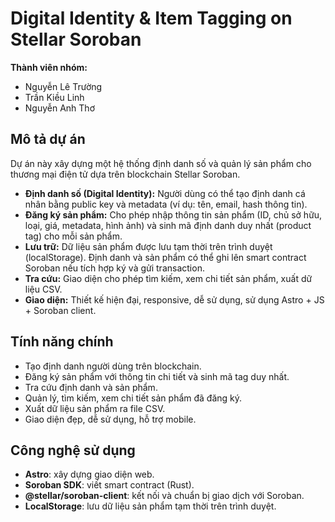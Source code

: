 # Digital Identity & Item Tagging on Stellar Soroban

**Thành viên nhóm:**  
- Nguyễn Lê Trường  
- Trần Kiều Linh  
- Nguyễn Anh Thơ

## Mô tả dự án

Dự án này xây dựng một hệ thống định danh số và quản lý sản phẩm cho thương mại điện tử dựa trên blockchain Stellar Soroban.

- **Định danh số (Digital Identity):** Người dùng có thể tạo định danh cá nhân bằng public key và metadata (ví dụ: tên, email, hash thông tin).
- **Đăng ký sản phẩm:** Cho phép nhập thông tin sản phẩm (ID, chủ sở hữu, loại, giá, metadata, hình ảnh) và sinh mã định danh duy nhất (product tag) cho mỗi sản phẩm.
- **Lưu trữ:** Dữ liệu sản phẩm được lưu tạm thời trên trình duyệt (localStorage). Định danh và sản phẩm có thể ghi lên smart contract Soroban nếu tích hợp ký và gửi transaction.
- **Tra cứu:** Giao diện cho phép tìm kiếm, xem chi tiết sản phẩm, xuất dữ liệu CSV.
- **Giao diện:** Thiết kế hiện đại, responsive, dễ sử dụng, sử dụng Astro + JS + Soroban client.

## Tính năng chính

- Tạo định danh người dùng trên blockchain.
- Đăng ký sản phẩm với thông tin chi tiết và sinh mã tag duy nhất.
- Tra cứu định danh và sản phẩm.
- Quản lý, tìm kiếm, xem chi tiết sản phẩm đã đăng ký.
- Xuất dữ liệu sản phẩm ra file CSV.
- Giao diện đẹp, dễ sử dụng, hỗ trợ mobile.

## Công nghệ sử dụng

- **Astro**: xây dựng giao diện web.
- **Soroban SDK**: viết smart contract (Rust).
- **@stellar/soroban-client**: kết nối và chuẩn bị giao dịch với Soroban.
- **LocalStorage**: lưu dữ liệu sản phẩm tạm thời trên trình duyệt.

